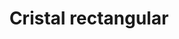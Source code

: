 ---
title: Cristal rectangular
date: 
draft: false

# descripcion
description : Cristal rectangular

materials: Plata 925

color: Azul, Verde

dimensions: 0,5x0,8cm

code: 01-07-0026

type: "Aros"

categories: []

# Images
# first image will be shown in the product page
images:
  # - image: "images/path_to_image"
  # La ubicacion de las imagenes es imagenes/Aros/Aros.Cristal engarzado/01-07-0026-cristal-rectangular
  - image: "./images/aros/cristal_engarzado/01-07-0026-cristal-rectangular_a.JPG"
  - image: "./images/aros/cristal_engarzado/01-07-0026-cristal-rectangular_b.JPG"
---